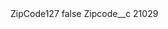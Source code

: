 <?xml version="1.0" encoding="UTF-8"?>
<CustomMetadata xmlns="http://soap.sforce.com/2006/04/metadata" xmlns:xsi="http://www.w3.org/2001/XMLSchema-instance" xmlns:xsd="http://www.w3.org/2001/XMLSchema">
    <label>ZipCode127</label>
    <protected>false</protected>
    <values>
        <field>Zipcode__c</field>
        <value xsi:type="xsd:string">21029</value>
    </values>
</CustomMetadata>
